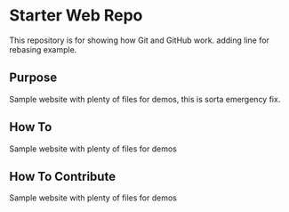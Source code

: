 # Starter Web Repo

This repository is for showing how Git and GitHub work. adding line for rebasing example.

## Purpose

Sample website with plenty of files for demos, this is sorta emergency fix.

## How To

Sample website with plenty of files for demos

## How To Contribute

Sample website with plenty of files for demos
